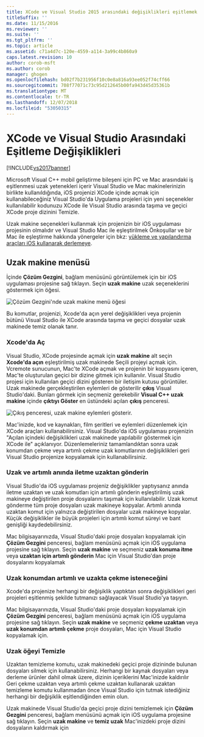 ```yaml
---
title: XCode ve Visual Studio 2015 arasındaki değişiklikleri eşitlemek | Microsoft Docs
titleSuffix: ''
ms.date: 11/15/2016
ms.reviewer: ''
ms.suite: ''
ms.tgt_pltfrm: ''
ms.topic: article
ms.assetid: c71a4d7c-120e-4559-a114-3a99c4b860a9
caps.latest.revision: 10
author: corob-msft
ms.author: corob
manager: ghogen
ms.openlocfilehash: bd02f7b231956f10c0e8a816a93ee052f74cff66
ms.sourcegitcommit: 708f77071c73c95d212645b00fa943d45d35361b
ms.translationtype: MT
ms.contentlocale: tr-TR
ms.lasthandoff: 12/07/2018
ms.locfileid: "53050315"
---
```

# <a name="sync-changes-between-xcode-and-visual-studio"></a>XCode ve Visual Studio Arasındaki Eşitleme Değişiklikleri
[!INCLUDE[vs2017banner](../includes/vs2017banner.md)]


Microsoft Visual C++ mobil geliştirme bileşeni için PC ve Mac arasındaki iş eşitlenmesi uzak yetenekleri içerir Visual Studio ve Mac makinelerinizin birlikte kullanıldığında, iOS projenizi XCode içinde açmak için kullanabileceğiniz Visual Studio'da Uygulama projeleri için yeni seçenekler kullanılabilir kodunuzu XCode ile Visual Studio arasında taşıma ve geçici XCode proje dizinini Temizle.

 Uzak makine seçenekleri kullanmak için projenizin bir iOS uygulaması projesinin olmalıdır ve Visual Studio Mac ile eşleştirilmek Önkoşullar ve bir Mac ile eşleştirme hakkında yönergeler için bkz: [yükleme ve yapılandırma araçları iOS kullanarak derlemeye](../cross-platform/install-and-configure-tools-to-build-using-ios.md).

## <a name="the-remote-machine-menu"></a>Uzak makine menüsü
 İçinde **Çözüm Gezgini**, bağlam menüsünü görüntülemek için bir iOS uygulaması projesine sağ tıklayın. Seçin **uzak makine** uzak seçeneklerini göstermek için öğesi.

 ![Çözüm Gezgini'nde uzak makine menü öğesi](../cross-platform/media/cppmdd-u2-remotemachine-menu.jpg "CPPMDD_U2_RemoteMachine_Menu")

 Bu komutlar, projenizi, Xcode'da açın yerel değişiklikleri veya projenin bütünü Visual Studio ile XCode arasında taşıma ve geçici dosyalar uzak makinede temiz olanak tanır.

### <a name="open-in-xcode"></a>Xcode'da Aç
 Visual Studio, XCode projesinde açmak için **uzak makine** alt seçin **Xcode'da açın** eşleştirilmiş uzak makinede Seçili projeyi açmak için. Vcremote sunucunun, Mac'te XCode açmak ve projenin bir kopyasını içeren, Mac'te oluşturulan geçici bir dizine gitmek için kullanılır. Visual Studio projesi için kullanılan geçici dizini gösteren bir iletişim kutusu görüntüler. Uzak makinede gerçekleştirilen eylemleri de gösterilir **çıkış** Visual Studio'daki. Bunları görmek için seçmeniz gerekebilir **Visual C++ uzak makine** içinde **çıktıyı Göster** en üstündeki açılan **çıkış** penceresi.

 ![Çıkış penceresi, uzak makine eylemleri gösterir. ](../cross-platform/media/cppmdd-u2-remotemachine-output.png "CPPMDD_U2_RemoteMachine_Output")

 Mac'inizde, kod ve kaynakları, film şeritleri ve eylemleri düzenlemek için XCode araçları kullanabilirsiniz. Visual Studio'da iOS uygulaması projenizin "Açılan içindeki değişiklikleri uzak makinede yapılabilir göstermek için XCode ile" açıklanıyor. Düzenlemeleriniz tamamlandıktan sonra uzak konumdan çekme veya artımlı çekme uzak komutlarının değişiklikleri geri Visual Studio projenize kopyalamak için kullanabilirsiniz.

### <a name="push-to-remote-and-incremental-push-to-remote"></a>Uzak ve artımlı anında iletme uzaktan gönderin
 Visual Studio'da iOS uygulaması projeniz değişiklikler yaptıysanız anında iletme uzaktan ve uzak komutları için artımlı gönderin eşleştirilmiş uzak makineye değiştirilen proje dosyalarını taşımak için kullanılabilir. Uzak komut gönderme tüm proje dosyaları uzak makineye kopyalar. Artımlı anında uzaktan komut için yalnızca değiştirilen dosyalar uzak makineye kopyalar. Küçük değişiklikler ile büyük projeleri için artımlı komut süreyi ve bant genişliği kaydedebilirsiniz.

 Mac bilgisayarınızda, Visual Studio'daki proje dosyaları kopyalamak için **Çözüm Gezgini** penceresi, bağlam menüsünü açmak için iOS uygulama projesine sağ tıklayın. Seçin **uzak makine** ve seçmeniz **uzak konuma itme** veya **uzaktan için artımlı gönderin** Mac için Visual Studio'dan proje dosyalarını kopyalamak

### <a name="pull-from-remote-and-incremental-pull-from-remote"></a>Uzak konumdan artımlı ve uzakta çekme isteneceğini
 Xcode'da projenize herhangi bir değişiklik yaptıktan sonra değişiklikleri geri projeleri eşitlenmiş şekilde tutmanızı sağlayacak Visual Studio'ya taşıyın.

 Mac bilgisayarınızda, Visual Studio'daki proje dosyaları kopyalamak için **Çözüm Gezgini** penceresi, bağlam menüsünü açmak için iOS uygulama projesine sağ tıklayın. Seçin **uzak makine** ve seçmeniz **çekme uzaktan** veya **uzak konumdan artımlı çekme** proje dosyaları, Mac için Visual Studio kopyalamak için.

### <a name="clean-remote"></a>Uzak öğeyi Temizle
 Uzaktan temizleme komutu, uzak makinedeki geçici proje dizininde bulunan dosyaları silmek için kullanabilirsiniz. Herhangi bir kaynak dosyaları veya derleme ürünler dahil olmak üzere, dizinin içeriklerini Mac'inizde kaldırılır Geri çekme uzaktan veya artımlı çekme uzaktan kullanarak uzaktan temizleme komutu kullanmadan önce Visual Studio için tutmak istediğiniz herhangi bir değişiklik eşitlendiğinden emin olun.

 Uzak makinede Visual Studio'da geçici proje dizini temizlemek için **Çözüm Gezgini** penceresi, bağlam menüsünü açmak için iOS uygulama projesine sağ tıklayın. Seçin **uzak makine** ve **temiz uzak** Mac'inizdeki proje dizini dosyaların kaldırmak için
